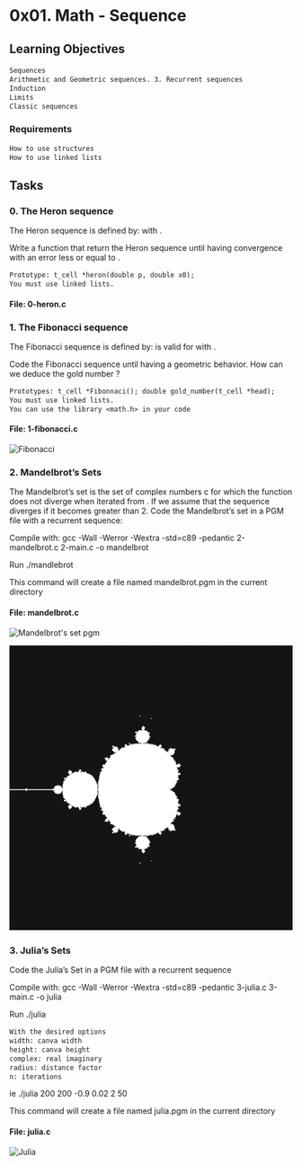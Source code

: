 # 0x01. Math - Sequence
## Learning Objectives

    Sequences
    Arithmetic and Geometric sequences. 3. Recurrent sequences
    Induction
    Limits
    Classic sequences

### Requirements

    How to use structures
    How to use linked lists

## Tasks
### 0. The Heron sequence

The Heron sequence is defined by: with .

Write a function that return the Heron sequence until having convergence with an error less or equal to .

    Prototype: t_cell *heron(double p, double x0);
    You must use linked lists.

#### File: 0-heron.c

### 1. The Fibonacci sequence

The Fibonacci sequence is defined by: is valid for with .

Code the Fibonacci sequence until having a geometric behavior. How can we deduce the gold number ?

    Prototypes: t_cell *Fibonnaci(); double gold_number(t_cell *head);
    You must use linked lists.
    You can use the library <math.h> in your code

#### File: 1-fibonacci.c
![Fibonacci](https://media.geeksforgeeks.org/wp-content/cdn-uploads/fibonacci-sequence.png)

### 2. Mandelbrot’s Sets

The Mandelbrot’s set is the set of complex numbers c for which the function does not diverge when iterated from . If we assume that the sequence diverges if it becomes greater than 2.
Code the Mandelbrot’s set in a PGM file with a recurrent sequence:

Compile with: gcc -Wall -Werror -Wextra -std=c89 -pedantic 2-mandelbrot.c 2-main.c -o mandelbrot

Run ./mandlebrot

This command will create a file named mandelbrot.pgm in the current directory

#### File: mandelbrot.c

![Mandelbrot's set pgm](https://github.com/rodrigozarate/holbertonschool-math/blob/main/0x01-math_sequence/mandelbrot.pgm)

![Mandelbrot's set png](https://github.com/rodrigozarate/holbertonschool-math/blob/main/0x01-math_sequence/mandelbrot.png)


### 3. Julia’s Sets

Code the Julia’s Set in a PGM file with a recurrent sequence

Compile with: gcc -Wall -Werror -Wextra -std=c89 -pedantic 3-julia.c 3-main.c -o julia

Run ./julia

	With the desired options
	width: canva width
	height: canva height
	complex: real imaginary
	radius: distance factor
	n: iterations

ie ./julia 200 200 -0.9 0.02 2 50

This command will create a file named julia.pgm in the current directory

#### File: julia.c

![Julia](https://mathpng.com/wp-content/uploads/2021/07/gren_13.png)


